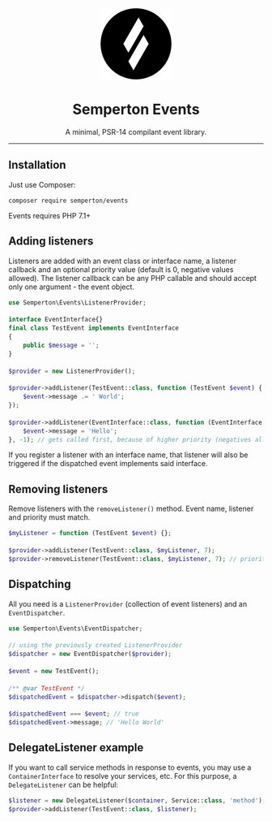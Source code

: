 <div align="center">
<a href="https://github.com/semperton">
<img width="140" src="https://raw.githubusercontent.com/semperton/.github/main/readme-logo.svg" alt="Semperton">
</a>
<h1>Semperton Events</h1>
<p>A minimal, PSR-14 compilant event library.</p>
</div>

---

## Installation

Just use Composer:

```
composer require semperton/events
```
Events requires PHP 7.1+

## Adding listeners

Listeners are added with an event class or interface name, a listener callback and an optional priority value (default is 0, negative values allowed). The listener callback can be any PHP callable and should accept only one argument - the event object.
```php
use Semperton\Events\ListenerProvider;

interface EventInterface{}
final class TestEvent implements EventInterface
{
	public $message = '';
}

$provider = new ListenerProvider();

$provider->addListener(TestEvent::class, function (TestEvent $event) {
	$event->message .= ' World';
});

$provider->addListener(EventInterface::class, function (EventInterface $event) {
	$event->message = 'Hello';
}, -1); // gets called first, because of higher priority (negatives allowed)
```
If you register a listener with an interface name, that listener will also be triggered if the dispatched event implements said interface.

## Removing listeners

Remove listeners with the ```removeListener()``` method. Event name, listener and priority must match.
```php
$myListener = function (TestEvent $event) {};

$provider->addListener(TestEvent::class, $myListener, 7);
$provider->removeListener(TestEvent::class, $myListener, 7); // priority must match too
```

## Dispatching

All you need is a ```ListenerProvider``` (collection of event listeners) and an ```EventDispatcher```.
```php
use Semperton\Events\EventDispatcher;

// using the previously created ListenerProvider
$dispatcher = new EventDispatcher($provider);

$event = new TestEvent();

/** @var TestEvent */
$dispatchedEvent = $dispatcher->dispatch($event);

$dispatchedEvent === $event; // true
$dispatchedEvent->message; // 'Hello World'
```

## DelegateListener example

If you want to call service methods in response to events, you may use a ```ContainerInterface``` to resolve your services, etc. For this purpose, a ```DelegateListener``` can be helpful:
```php
$listener = new DelegateListener($container, Service::class, 'method');
$provider->addListener(TestEvent::class, $listener);
```
